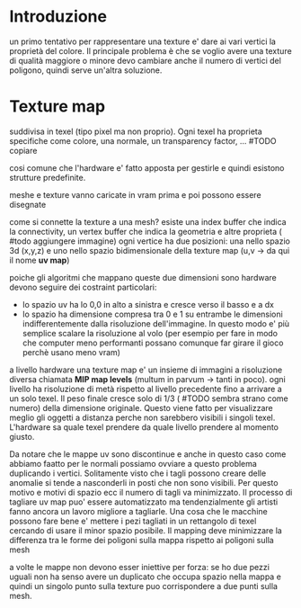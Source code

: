 # Introduzione
un primo tentativo per rappresentare una texture e' dare ai vari vertici la proprietà del colore. Il principale problema è che se voglio avere una texture di qualità maggiore o minore devo cambiare anche il numero di vertici del poligono, quindi serve un'altra soluzione.

# Texture map 
suddivisa in texel (tipo pixel ma non proprio). Ogni texel ha proprieta specifiche come colore, una normale, un transparency factor, ... #TODO  copiare

cosi comune che l'hardware e' fatto apposta per gestirle e quindi esistono strutture predefinite.

meshe e texture vanno caricate in vram prima e poi possono essere disegnate

come si connette la texture a una mesh?
esiste una index buffer che indica la connectivity, un vertex buffer che indica la geometria e altre proprieta ( #todo aggiungere immagine)
ogni vertice ha due posizioni: una nello spazio 3d (x,y,z) e uno nello spazio bidimensionale della texture map (u,v -> da qui il nome **uv map**)

poiche gli algoritmi che mappano queste due dimensioni sono hardware devono seguire dei costraint particolari: 
- lo spazio uv ha lo 0,0 in alto a sinistra e cresce verso il basso e a dx
- lo spazio ha dimensione compresa tra 0 e 1 su entrambe le dimensioni indifferentemente dalla risoluzione dell'immagine. In questo modo e' più semplice scalare la risoluzione al volo (per esempio per fare in modo che computer meno performanti possano comunque far girare il gioco perchè usano meno vram)

a livello hardware una texture map e' un insieme di immagini a risoluzione diversa chiamata **MIP map levels** (multum in parvum -> tanti in poco). ogni livello ha risoluzione di metà rispetto al livello precedente fino a arrivare a un solo texel. Il peso finale cresce solo di 1/3 ( #TODO sembra strano come numero) della dimensione originale. Questo viene fatto per visualizzare meglio gli oggetti a distanza perche non sarebbero visibili i singoli texel. L'hardware sa quale texel prendere da quale livello prendere al momento giusto. 

Da notare che le mappe uv sono discontinue e anche in questo caso come abbiamo faatto per le normali possiamo ovviare a questo problema duplicando i vertici. Solitamente visto che i tagli possono creare delle anomalie si tende a nasconderli in posti che non sono visibili. Per questo motivo e motivi di spazio ecc il numero di tagli va minimizzato. Il processo di tagliare uv map puo' essere automatizzato ma tendenzialmente gli artisti fanno ancora un lavoro migliore a tagliarle. Una cosa che le macchine possono fare bene e' mettere i pezi tagliati in un rettangolo di texel cercando di usare il minor spazio posibile.
Il mapping deve minimizzare la differenza tra le forme dei poligoni sulla mappa rispetto ai poligoni sulla mesh

a volte le mappe non devono esser iniettive per forza: se ho due pezzi uguali non ha senso avere un duplicato che occupa spazio nella mappa e quindi un singolo punto sulla texture puo corrispondere a due punti sulla mesh.